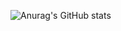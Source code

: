 



![Anurag's GitHub stats](https://github-readme-stats.vercel.app/api?username={SeungIlB}&show_icons=true&theme=radical)
